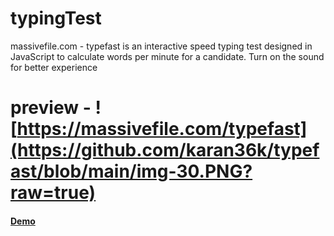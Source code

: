 # typingTest
massivefile.com - typefast is an interactive speed typing test designed in JavaScript to calculate words per minute for a candidate. Turn on the sound for better experience


# preview - ![https://massivefile.com/typefast](https://github.com/karan36k/typefast/blob/main/img-30.PNG?raw=true)

#### [Demo](https://massiveilfe.com/typingTest/)
